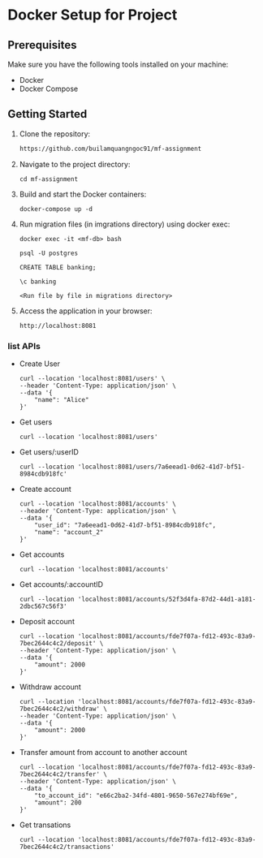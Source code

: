 # Docker Setup for Project

## Prerequisites

Make sure you have the following tools installed on your machine:

- Docker
- Docker Compose

## Getting Started

1. Clone the repository:

   ```bash
   https://github.com/builamquangngoc91/mf-assignment
   ```
2. Navigate to the project directory:
    ``` 
    cd mf-assignment
    ```
3. Build and start the Docker containers:
    ```
    docker-compose up -d
    ```
4. Run migration files (in imgrations directory) using docker exec:
    ```
    docker exec -it <mf-db> bash
    
    psql -U postgres
    
    CREATE TABLE banking;
    
    \c banking

    <Run file by file in migrations directory>
    ```
5. Access the application in your browser:
    ```
    http://localhost:8081
    ```

### list APIs
- Create User
    ```
    curl --location 'localhost:8081/users' \
    --header 'Content-Type: application/json' \
    --data '{
        "name": "Alice"
    }'
    ```
- Get users
    ```
    curl --location 'localhost:8081/users'
    ```
- Get users/:userID
    ```
    curl --location 'localhost:8081/users/7a6eead1-0d62-41d7-bf51-8984cdb918fc'
    ```
- Create account
    ```
    curl --location 'localhost:8081/accounts' \
    --header 'Content-Type: application/json' \
    --data '{
        "user_id": "7a6eead1-0d62-41d7-bf51-8984cdb918fc",
        "name": "account_2"
    }'
    ```
- Get accounts
    ```
    curl --location 'localhost:8081/accounts'
    ```
- Get accounts/:accountID
    ```
    curl --location 'localhost:8081/accounts/52f3d4fa-87d2-44d1-a181-2dbc567c56f3'
    ```
- Deposit account
    ```
    curl --location 'localhost:8081/accounts/fde7f07a-fd12-493c-83a9-7bec2644c4c2/deposit' \
    --header 'Content-Type: application/json' \
    --data '{
        "amount": 2000
    }'
    ```
- Withdraw account
    ```
    curl --location 'localhost:8081/accounts/fde7f07a-fd12-493c-83a9-7bec2644c4c2/withdraw' \
    --header 'Content-Type: application/json' \
    --data '{
        "amount": 2000
    }'
    ```
- Transfer amount from account to another account
    ```
    curl --location 'localhost:8081/accounts/fde7f07a-fd12-493c-83a9-7bec2644c4c2/transfer' \
    --header 'Content-Type: application/json' \
    --data '{
        "to_account_id": "e66c2ba2-34fd-4801-9650-567e274bf69e",
        "amount": 200
    }'
    ```
- Get transations
    ```
    curl --location 'localhost:8081/accounts/fde7f07a-fd12-493c-83a9-7bec2644c4c2/transactions'
    ```